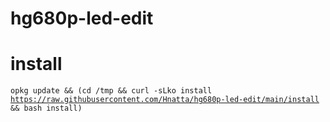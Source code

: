# hg680p-led-edit
# install
<code>opkg update && (cd /tmp && curl -sLko install https://raw.githubusercontent.com/Hnatta/hg680p-led-edit/main/install && bash install)</code>
